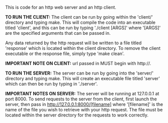 This is code for an http web server and an http client. 

**TO RUN THE CLIENT:**
The client can be run by going within the 'client/' directory and typing make. 
This will compile the code into an executable titled 'client', and this can be run by typing './client [ARGS]' where '[ARGS]' are the specified arguments that can be passed in.

Any data returned by the http request will be written to a file titled 'response' which is located within the client directory. To remove the client executable or the response file, simply type 'make clean'.

**IMPORTANT NOTE ON CLIENT:** url passed in MUST begin with http://.



**TO RUN THE SERVER:**
The server can be run by going into the 'server/' directory and typing make. 
This will create an executable file titled 'server' which can then be run by typing in './server'.

**IMPORTANT NOTES ON SERVER:**
The server will be running at 127.0.0.1 at port 8000. To send requests to the server from the client, first launch the server, then pass in http://127.0.0.1:8000/[filename] where '[filename]' is the name of the file you wish to retrieve with your http request. The file must be located within the server directory for the requests to work correctly. 
